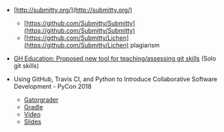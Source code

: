 
* [http://submitty.org/](http://submitty.org/)
    - [https://github.com/Submitty/Submitty](https://github.com/Submitty/Submitty)
    - [https://github.com/Submitty/Lichen](https://github.com/Submitty/Lichen) plagiarism 
* [GH Education: Proposed new tool for teaching/assessing git skills](https://education.github.community/t/proposed-new-tool-for-teaching-assessing-git-skills/31458) (Solo git skills)

* Using GitHub, Travis CI, and Python to Introduce Collaborative Software Development - PyCon 2018
    - [Gatorgrader](https://github.com/gkapfham/gatorgrader)
    - [Gradle](https://github.com/gradle/)
    - [Video](https://youtu.be/cxTXJ3N91s0)
    - [Slides](https://www.gregorykapfhammer.com/download/research/presentations/key/Kapfhammer2018-presentation.pdf)
